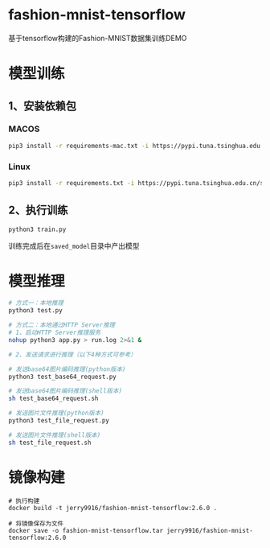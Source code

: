 # fashion-mnist-tensorflow

基于tensorflow构建的Fashion-MNIST数据集训练DEMO

# 模型训练

## 1、安装依赖包

### MACOS

```bash
pip3 install -r requirements-mac.txt -i https://pypi.tuna.tsinghua.edu.cn/simple
```

### Linux

```bash
pip3 install -r requirements.txt -i https://pypi.tuna.tsinghua.edu.cn/simple
```

## 2、执行训练

```bash
python3 train.py
```

训练完成后在`saved_model`目录中产出模型

# 模型推理

```bash
# 方式一：本地推理
python3 test.py

# 方式二：本地通过HTTP Server推理
# 1、启动HTTP Server推理服务
nohup python3 app.py > run.log 2>&1 &

# 2、发送请求进行推理（以下4种方式可参考）

# 发送base64图片编码推理(python版本)
python3 test_base64_request.py

# 发送base64图片编码推理(shell版本)
sh test_base64_request.sh

# 发送图片文件推理(python版本)
python3 test_file_request.py

# 发送图片文件推理(shell版本)
sh test_file_request.sh
```

# 镜像构建

```
# 执行构建
docker build -t jerry9916/fashion-mnist-tensorflow:2.6.0 .

# 将镜像保存为文件
docker save -o fashion-mnist-tensorflow.tar jerry9916/fashion-mnist-tensorflow:2.6.0
```